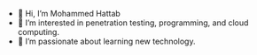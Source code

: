- 👋 Hi, I’m Mohammed Hattab  
- 👀 I’m interested in penetration testing, programming, and cloud computing.
- 🌱 I’m passionate about learning new technology.


<!---
NewToKali/NewToKali is a ✨ special ✨ repository because its `README.md` (this file) appears on your GitHub profile.
You can click the Preview link to take a look at your changes.
--->
